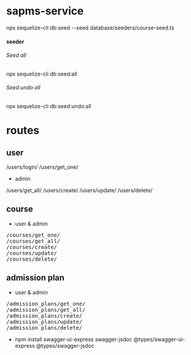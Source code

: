 # sapms-service

npx sequelize-cli db:seed --seed database/seeders/course-seed.ts





#### seeder
###### Seed all
npx sequelize-cli db:seed:all
###### Seed undo all
npx sequelize-cli db:seed:undo:all


# routes

## user
<!-- /users/register/ -->
/users/login/
/users/get_one/

-  admin
  
/users/get_all/
/users/create/
/users/update/
/users/delete/

## course
- user & admin
<pre>
/courses/get_one/
/courses/get_all/
/courses/create/
/courses/update/
/courses/delete/
</pre>

## admission plan

- user & admin


<pre>
/admission_plans/get_one/
/admission_plans/get_all/
/admission_plans/create/
/admission_plans/update/
/admission_plans/delete/
</pre>


- npm install swagger-ui-express swagger-jsdoc @types/swagger-ui-express @types/swagger-jsdoc
